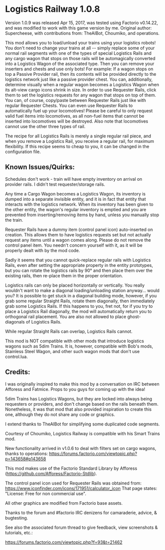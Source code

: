Logistics Railway 1.0.8
=======================

Version 1.0.9 was released Apr 15, 2017, was tested using Factorio v0.14.22, and was modified to work with this game version by me. Original author: Supercheese, with contributions from: TheAIBot, Choumiko, and operations.

This mod allows you to load/unload your trains using your logistics robots! You don't need to change your trains at all -- simply replace some of your normal rail segments with one of the types of special Logistics Rails and any cargo wagon that stops on those rails will be automagically converted into a Logistics Wagon of the associated type.
Then you can remove your inserters and chests and use only bots!
For example: If a wagon stops on top a Passive Provider rail, then its contents will be provided directly to the logistics network just like a passive provider chest.
You can, additionally, determine visually when a regular wagon becomes a Logistics Wagon when its alt-view cargo icons shrink in size.
In order to use Requester Rails, click them to set the logistics requests for any wagon that stops on top of them. You can, of course, copy/paste between Requester Rails just like with regular Requester Chests.
You can even use Requester Rails to automatically fuel up your locomotives! Please be careful to only request valid fuel items into locomotives, as all non-fuel items that cannot be inserted into locomotives will be destroyed. Also note that locomotives cannot use the other three types of rail.

The recipe for all Logistics Rails is merely a single regular rail piece, and when you remove a Logistics Rail, you receive a regular rail, for maximum flexibility.
If this recipe seems to cheap to you, it can be changed in the configuration file.


Known Issues/Quirks:
--------------------

Schedules don't work - train will have empty inventory on arrival on provider rails. I didn't test requester/storage rails.

Any time a Cargo Wagon becomes a Logistics Wagon, its inventory is dumped into a separate invisible entity, and it is in fact that entity that interacts with the logistics network.
When its inventory has been given to the other entity, the wagon's regular inventory is emptied and you are prevented from inserting/removing items by hand, unless you manually stop the train.

Requester Rails have a dummy item (control panel icon) auto-inserted on creation. This allows them to have logistics requests set but not actually request any items until a wagon comes along.
Please do not remove the control panel item. You needn't concern yourself with it, as it will be properly dealt with by the mod code.

Sadly it seems that you cannot quick-replace regular rails with Logistics Rails, even after setting the appropriate property in the entity prototypes, but you can rotate the logistics rails by 90° and then place them over the existing rails, then re-place them in the proper orientation.

Logistics rails can only be placed horizontally or vertically. You really wouldn't want to make a diagonal loading/unloading station anyway... would you?
It is possible to get stuck in a diagonal building mode, however, if you grab some regular Straight Rails, rotate them diagonally, then immediately grab some Logistics Rails.
If this happens to you, fret not, for if you try to place a Logistics Rail diagonally, the mod will automatically return you to orthogonal rail placement.
You are also not allowed to place ghost-diagonals of Logistics Rails.

While regular Straight Rails can overlap, Logistics Rails cannot.

This mod is NOT compatible with other mods that introduce logistics wagons such as 5dim Trains. It is, however, compatible with Bob's mods, Stainless Steel Wagon, and other such wagon mods that don't use control.lua.


Credits:
--------

I was originally inspired to make this mod by a conversation on IRC between Afforess and Fatmice. Props to you guys for coming up with the idea!

5dim Trains has Logistics Wagons, but they are locked into always being requesters or providers, and don't change based on the rails beneath them.
Nonetheless, it was that mod that also provided inspiration to create this one, although they do not share any code or graphics.

I extend thanks to TheAIBot for simplifying some duplicated code segments.

Courtesy of Choumiko, Logistics Railway is compatible with his Smart Trains mod.

New functionality arrived in v1.0.6 to deal with filters set on cargo wagons, thanks to operations: https://forums.factorio.com/viewtopic.php?p=143658#p143658

This mod makes use of the Factorio Standard Library by Afforess (https://github.com/Afforess/Factorio-Stdlib).

The control panel icon used for Requester Rails was obtained from: https://www.iconfinder.com/icons/171951/calculator_icon
That page states: "License: Free for non commercial use".

All other graphics are modified from Factorio base assets.

Thanks to the forum and #factorio IRC denizens for camaraderie, advice, & bugtesting.

See also the associated forum thread to give feedback, view screenshots & tutorials, etc.:

https://forums.factorio.com/viewtopic.php?f=93&t=21462
